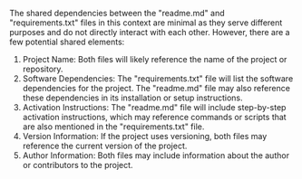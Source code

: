The shared dependencies between the "readme.md" and "requirements.txt" files in this context are minimal as they serve different purposes and do not directly interact with each other. However, there are a few potential shared elements:

1. Project Name: Both files will likely reference the name of the project or repository.
2. Software Dependencies: The "requirements.txt" file will list the software dependencies for the project. The "readme.md" file may also reference these dependencies in its installation or setup instructions.
3. Activation Instructions: The "readme.md" file will include step-by-step activation instructions, which may reference commands or scripts that are also mentioned in the "requirements.txt" file.
4. Version Information: If the project uses versioning, both files may reference the current version of the project.
5. Author Information: Both files may include information about the author or contributors to the project.